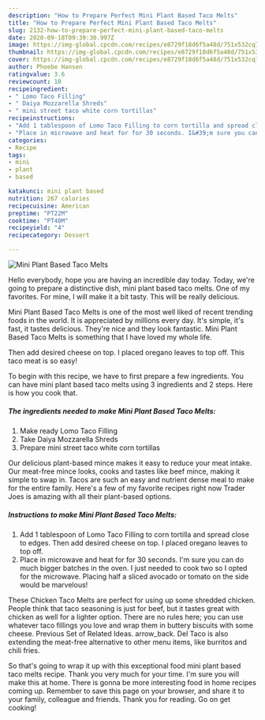 ```yaml
---
description: "How to Prepare Perfect Mini Plant Based Taco Melts"
title: "How to Prepare Perfect Mini Plant Based Taco Melts"
slug: 2132-how-to-prepare-perfect-mini-plant-based-taco-melts
date: 2020-09-18T09:39:30.997Z
image: https://img-global.cpcdn.com/recipes/e8729f18d6f5a48d/751x532cq70/mini-plant-based-taco-melts-recipe-main-photo.jpg
thumbnail: https://img-global.cpcdn.com/recipes/e8729f18d6f5a48d/751x532cq70/mini-plant-based-taco-melts-recipe-main-photo.jpg
cover: https://img-global.cpcdn.com/recipes/e8729f18d6f5a48d/751x532cq70/mini-plant-based-taco-melts-recipe-main-photo.jpg
author: Phoebe Hansen
ratingvalue: 3.6
reviewcount: 10
recipeingredient:
- " Lomo Taco Filling"
- " Daiya Mozzarella Shreds"
- " mini street taco white corn tortillas"
recipeinstructions:
- "Add 1 tablespoon of Lomo Taco Filling to corn tortilla and spread close to edges. Then add desired cheese on top. I placed oregano leaves to top off."
- "Place in microwave and heat for for 30 seconds. I&#39;m sure you can do much bigger batches in the oven. I just needed to cook two so I opted for the microwave. Placing half a sliced avocado or tomato on the side would be marvelous!"
categories:
- Recipe
tags:
- mini
- plant
- based

katakunci: mini plant based 
nutrition: 267 calories
recipecuisine: American
preptime: "PT22M"
cooktime: "PT40M"
recipeyield: "4"
recipecategory: Dessert

---
```



![Mini Plant Based Taco Melts](https://img-global.cpcdn.com/recipes/e8729f18d6f5a48d/751x532cq70/mini-plant-based-taco-melts-recipe-main-photo.jpg)

Hello everybody, hope you are having an incredible day today. Today, we're going to prepare a distinctive dish, mini plant based taco melts. One of my favorites. For mine, I will make it a bit tasty. This will be really delicious.

Mini Plant Based Taco Melts is one of the most well liked of recent trending foods in the world. It is appreciated by millions every day. It's simple, it's fast, it tastes delicious. They're nice and they look fantastic. Mini Plant Based Taco Melts is something that I have loved my whole life.

Then add desired cheese on top. I placed oregano leaves to top off. This taco meat is so easy!


To begin with this recipe, we have to first prepare a few ingredients. You can have mini plant based taco melts using 3 ingredients and 2 steps. Here is how you cook that.

<!--inarticleads1-->

##### The ingredients needed to make Mini Plant Based Taco Melts:

1. Make ready  Lomo Taco Filling
1. Take  Daiya Mozzarella Shreds
1. Prepare  mini street taco white corn tortillas


Our delicious plant-based mince makes it easy to reduce your meat intake. Our meat-free mince looks, cooks and tastes like beef mince, making it simple to swap in. Tacos are such an easy and nutrient dense meal to make for the entire family. Here&#39;s a few of my favorite recipes right now Trader Joes is amazing with all their plant-based options. 

<!--inarticleads2-->

##### Instructions to make Mini Plant Based Taco Melts:

1. Add 1 tablespoon of Lomo Taco Filling to corn tortilla and spread close to edges. Then add desired cheese on top. I placed oregano leaves to top off.
1. Place in microwave and heat for for 30 seconds. I&#39;m sure you can do much bigger batches in the oven. I just needed to cook two so I opted for the microwave. Placing half a sliced avocado or tomato on the side would be marvelous!


These Chicken Taco Melts are perfect for using up some shredded chicken. People think that taco seasoning is just for beef, but it tastes great with chicken as well for a lighter option. There are no rules here; you can use whatever taco fillings you love and wrap them in buttery biscuits with some cheese. Previous Set of Related Ideas. arrow_back. Del Taco is also extending the meat-free alternative to other menu items, like burritos and chili fries. 

So that's going to wrap it up with this exceptional food mini plant based taco melts recipe. Thank you very much for your time. I'm sure you will make this at home. There is gonna be more interesting food in home recipes coming up. Remember to save this page on your browser, and share it to your family, colleague and friends. Thank you for reading. Go on get cooking!
